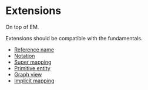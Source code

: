 # Extensions

On top of EM.

Extensions should be compatible with the fundamentals.



- [Reference name](reference-name.md)
- [Notation](notation.md)
- [Super mapping](super-mapping.md)
- [Primitive entity](primitive-entity.md)
- [Graph view](graph.md)
- [Implicit mapping](implicit-mapping.md)